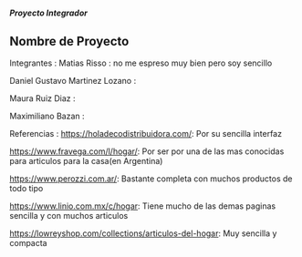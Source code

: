 ##### Proyecto Integrador #####
   ## Nombre de Proyecto ##

Integrantes :
Matias Risso : no me espreso muy bien pero soy sencillo

Daniel Gustavo Martinez Lozano :

Maura Ruiz Diaz :

Maximiliano Bazan :

Referencias :
https://holadecodistribuidora.com/: Por su sencilla interfaz

https://www.fravega.com/l/hogar/: Por ser por una de las mas conocidas para articulos para la casa(en Argentina)

https://www.perozzi.com.ar/: Bastante completa con muchos productos de todo tipo

https://www.linio.com.mx/c/hogar: Tiene mucho de las demas paginas sencilla y con muchos articulos

https://lowreyshop.com/collections/articulos-del-hogar: Muy sencilla y compacta